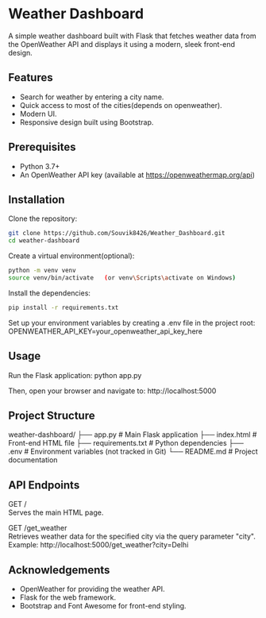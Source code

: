 # Weather Dashboard

A simple weather dashboard built with Flask that fetches weather data from the OpenWeather API and displays it using a modern, sleek front-end design.

## Features

- Search for weather by entering a city name.
- Quick access to most of the cities(depends on openweather).
- Modern UI.
- Responsive design built using Bootstrap.

## Prerequisites

- Python 3.7+
- An OpenWeather API key (available at https://openweathermap.org/api)

## Installation

Clone the repository:
```bash
git clone https://github.com/Souvik8426/Weather_Dashboard.git
cd weather-dashboard
```

Create a virtual environment(optional):
```bash
python -m venv venv
source venv/bin/activate   (or venv\Scripts\activate on Windows)
```

Install the dependencies:
```bash
pip install -r requirements.txt
```

Set up your environment variables by creating a .env file in the project root:
OPENWEATHER_API_KEY=your_openweather_api_key_here

## Usage

Run the Flask application:
python app.py

Then, open your browser and navigate to:
http://localhost:5000

## Project Structure

weather-dashboard/
  ├── app.py                # Main Flask application
  ├── index.html            # Front-end HTML file
  ├── requirements.txt      # Python dependencies
  ├── .env                  # Environment variables (not tracked in Git)
  └── README.md             # Project documentation

## API Endpoints

GET /  
Serves the main HTML page.

GET /get_weather  
Retrieves weather data for the specified city via the query parameter "city".
Example: http://localhost:5000/get_weather?city=Delhi

## Acknowledgements

- OpenWeather for providing the weather API.
- Flask for the web framework.
- Bootstrap and Font Awesome for front-end styling.
